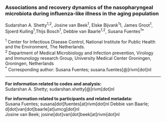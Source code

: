 

### Associations and recovery dynamics of the nasopharyngeal microbiota during influenza-like illness in the aging population   


Sudarshan A. Shetty<sup>1,2</sup>, Josine van Beek<sup>1</sup>, Elske Bijvank<sup>1</sup>1, James Groot<sup>1</sup>, Sjoerd Kuiling<sup>1</sup>,Thijs Bosch<sup>1</sup>, Debbie van Baarle<sup>1,2</sup>, Susana Fuentes<sup>1*</sup>   

<sup>1</sup> Center for Infectious Disease Control, National Institute for Public Health and the Environment, The Netherlands.   
<sup>2</sup> Department of Medical Microbiology and Infection prevention, Virology and Immunology research Group, University Medical Center Groningen, Groningen, Netherlands   
<sup>*</sup> Corresponding author: Susana Fuentes; susana.fuentes[@]rivm[dot]nl    

---   

**For information related to codes and analysis:**   
  Sudarshan A. Shetty; sudarshan.shetty[@]rivm[dot]nl  

**For information related to participants and related metadata:**    
  Susana Fuentes; susana[dot]fuentes[at]rivm[dot]nl
  Debbie van Baarle; d[dot]van[dot]baarle[at]umcg[dot]nl  
  Josine van Beek; josine[dot]van[dot]beek[at]rivm[dot]nl   
  
  
